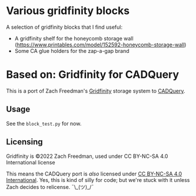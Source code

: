 # Various gridfinity blocks

A selection of gridfinity blocks that I find useful:
- A gridfinity shelf for the honeycomb storage wall (https://www.printables.com/model/152592-honeycomb-storage-wall)
- Some CA glue holders for the zap-a-gap brand

# Based on: Gridfinity for CADQuery

This is a port of Zach Freedman's [Gridfinity](https://www.youtube.com/watch?v=ra_9zU-mnl8&t=1067s)
storage system to [CADQuery](https://github.com/CadQuery/cadquery).

## Usage

See the `block_test.py` for now.

## Licensing

Gridfinity is ©2022 Zach Freedman, used under CC BY-NC-SA 4.0 International
license

This means the CADQuery port is *also* licensed under [CC BY-NC-SA 4.0 International](https://creativecommons.org/licenses/by-nc-sa/4.0/).
Yes, this is kind of silly for code; but we're stuck with it unless Zach
decides to relicense. ¯\\\_(ツ)\_/¯